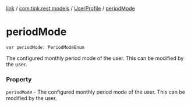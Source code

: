 [link](../../index.md) / [com.tink.rest.models](../index.md) / [UserProfile](index.md) / [periodMode](./period-mode.md)

# periodMode

`var periodMode: PeriodModeEnum`

The configured monthly period mode of the user. This can be modified by the user.

### Property

`periodMode` - The configured monthly period mode of the user. This can be modified by the user.